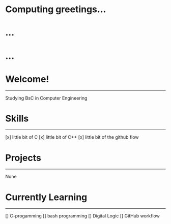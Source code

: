 # Computing greetings...
# ...
# ...
# Welcome!
---
Studying BsC in Computer Engineering

# Skills
--- 
[x] little bit of C
[x] little bit of C++
[x] little bit of the github flow

# Projects
---
None

# Currently Learning
---
[] C-progamming
[] bash programming
[] Digital Logic
[] GitHub workflow

